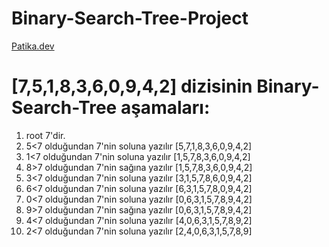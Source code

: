 # Binary-Search-Tree-Project
[Patika.dev](https://www.patika.dev/tr)
# [7,5,1,8,3,6,0,9,4,2] dizisinin Binary-Search-Tree aşamaları:
1. root 7'dir.
2. 5<7 olduğundan 7'nin soluna yazılır [5,7,1,8,3,6,0,9,4,2]
3. 1<7 olduğundan 7'nin soluna yazılır [1,5,7,8,3,6,0,9,4,2]
4. 8>7 olduğundan 7'nin sağına yazılır [1,5,7,8,3,6,0,9,4,2]
5. 3<7 olduğundan 7'nin soluna yazılır [3,1,5,7,8,6,0,9,4,2]
6. 6<7 olduğundan 7'nin soluna yazılır [6,3,1,5,7,8,0,9,4,2]
7. 0<7 olduğundan 7'nin soluna yazılır [0,6,3,1,5,7,8,9,4,2]
8. 9>7 olduğundan 7'nin sağına yazılır [0,6,3,1,5,7,8,9,4,2]
9. 4<7 olduğundan 7'nin soluna yazılır [4,0,6,3,1,5,7,8,9,2]
10. 2<7 olduğundan 7'nin soluna yazılır [2,4,0,6,3,1,5,7,8,9]

